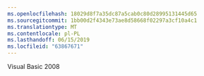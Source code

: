 ```yaml
---
ms.openlocfilehash: 18029d8f7a35dc87a5cab0c80d28995131445d65
ms.sourcegitcommit: 1bb00d2f4343e73ae8d58668f02297a3cf10a4c1
ms.translationtype: MT
ms.contentlocale: pl-PL
ms.lasthandoff: 06/15/2019
ms.locfileid: "63867671"
---
```

Visual Basic 2008
